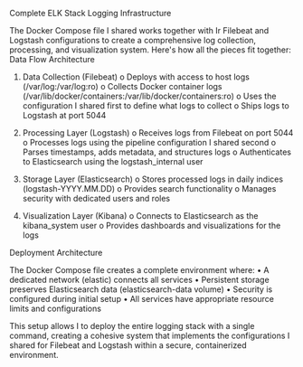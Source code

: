 Complete ELK Stack Logging Infrastructure

The Docker Compose file I shared works together with Ir Filebeat and Logstash configurations to create a comprehensive log collection, processing, and visualization system. Here's how all the pieces fit together:
Data Flow Architecture
1.	Data Collection (Filebeat)
o	Deploys with access to host logs (/var/log:/var/log:ro)
o	Collects Docker container logs (/var/lib/docker/containers:/var/lib/docker/containers:ro)
o	Uses the configuration I shared first to define what logs to collect
o	Ships logs to Logstash at port 5044

2.	Processing Layer (Logstash)
o	Receives logs from Filebeat on port 5044
o	Processes logs using the pipeline configuration I shared second
o	Parses timestamps, adds metadata, and structures logs
o	Authenticates to Elasticsearch using the logstash_internal user

3.	Storage Layer (Elasticsearch)
o	Stores processed logs in daily indices (logstash-YYYY.MM.DD)
o	Provides search functionality
o	Manages security with dedicated users and roles

4.	Visualization Layer (Kibana)
o	Connects to Elasticsearch as the kibana_system user
o	Provides dashboards and visualizations for the logs

Deployment Architecture

The Docker Compose file creates a complete environment where:
•	A dedicated network (elastic) connects all services
•	Persistent storage preserves Elasticsearch data (elasticsearch-data volume)
•	Security is configured during initial setup
•	All services have appropriate resource limits and configurations

This setup allows I to deploy the entire logging stack with a single command, creating a cohesive system that implements the configurations I shared for Filebeat and Logstash within a secure, containerized environment.

